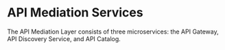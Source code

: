 # API Mediation Services

The API Mediation Layer consists of three microservices: the API Gateway, API Discovery Service, and API Catalog.
